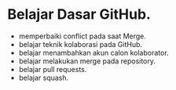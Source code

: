 # Belajar Dasar GitHub.
* memperbaiki conflict pada saat Merge.
* belajar teknik kolaborasi pada GitHub.
* belajar menambahkan akun calon kolaborator.
* belajar melakukan merge pada repository.
* belajar pull requests.
* belajar squash.
